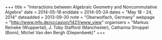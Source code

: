 +++
title = "Interactions between Algebraic Geometry and Noncommutative Algebra"
date = 2014-05-18
enddate = 2014-05-24
dates = "May 18 - 24, 2014"
dateadded = 2013-09-30
note = "Oberwolfach, Germany"
webpage = "http://www.mfo.de/occasion/1421/www_view"
organisers = "Markus Reineke (Wuppertal), J. Toby Stafford (Manchester), Catharina Stroppel (Bonn), Michel Van den Bergh (Diepenbeek)"
+++

